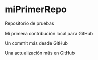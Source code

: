 # miPrimerRepo
Repositorio de pruebas

Mi primera contribución local para GitHub

Un commit más desde GitHub

Una actualización más en GitHub
